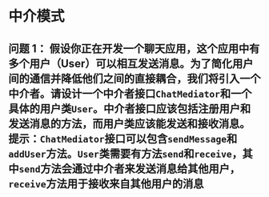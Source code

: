# 中介模式

## 问题 1： 假设你正在开发一个聊天应用，这个应用中有多个用户（User）可以相互发送消息。为了简化用户间的通信并降低他们之间的直接耦合，我们将引入一个中介者。请设计一个中介者接口`ChatMediator`和一个具体的用户类`User`。中介者接口应该包括注册用户和发送消息的方法，而用户类应该能发送和接收消息。 提示：`ChatMediator`接口可以包含`sendMessage`和`addUser`方法。`User`类需要有方法`send`和`receive`，其中`send`方法会通过中介者来发送消息给其他用户，`receive`方法用于接收来自其他用户的消息

